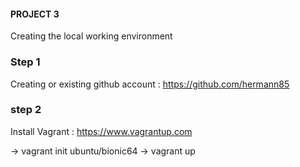 #### PROJECT 3

Creating the local working environment

### Step 1
Creating or existing github account : https://github.com/hermann85


### step 2
Install Vagrant : https://www.vagrantup.com

-> vagrant init ubuntu/bionic64
-> vagrant up



